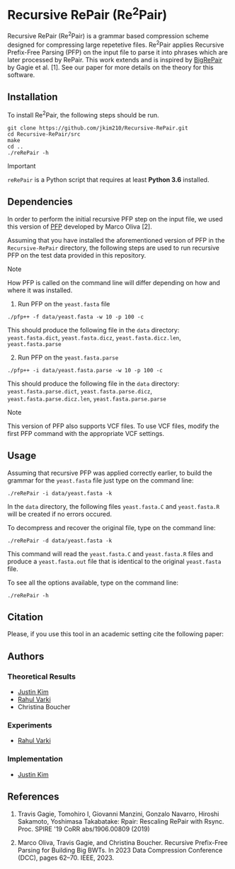 # Recursive RePair (Re<sup>2</sup>Pair)

Recursive RePair (Re<sup>2</sup>Pair) is a grammar based compression scheme designed for compressing large repetetive files. Re<sup>2</sup>Pair applies Recursive Prefix-Free Parsing (PFP) on the input file to parse it into phrases which are later processed by RePair. This work extends and is inspired by [BigRePair](https://gitlab.com/manzai/bigrepair) by Gagie et al. [1]. See our paper for more details on the theory for this software.

## Installation

To install Re<sup>2</sup>Pair, the following steps should be run.
```
git clone https://github.com/jkim210/Recursive-RePair.git
cd Recursive-RePair/src
make
cd ..
./reRePair -h
```

> [!IMPORTANT]  
> `reRePair` is a Python script that requires at least **Python 3.6** installed.

## Dependencies

In order to perform the initial recursive PFP step on the input file, we used this version of [PFP](https://github.com/marco-oliva/pfp) developed by Marco Oliva [2].

Assuming that you have installed the aforementioned version of PFP in the `Recursive-RePair` directory, the following steps are used to run recursive PFP on the test data provided in this repository.

> [!NOTE]  
> How PFP is called on the command line will differ depending on how and where it was installed.


1. Run PFP on the `yeast.fasta` file
```
./pfp++ -f data/yeast.fasta -w 10 -p 100 -c
````
This should produce the following file in the `data` directory: `yeast.fasta.dict`, `yeast.fasta.dicz`, `yeast.fasta.dicz.len`, `yeast.fasta.parse`

2. Run PFP on the `yeast.fasta.parse`
```
./pfp++ -i data/yeast.fasta.parse -w 10 -p 100 -c
```
This should produce the following file in the `data` directory: `yeast.fasta.parse.dict`, `yeast.fasta.parse.dicz`, `yeast.fasta.parse.dicz.len`, `yeast.fasta.parse.parse`       

> [!NOTE]  
>  This version of PFP also supports VCF files. To use VCF files, modify the first PFP command with the appropriate VCF settings.

## Usage

Assuming that recursive PFP was applied correctly earlier, to build the grammar for the `yeast.fasta` file just type on the command line:

```
./reRePair -i data/yeast.fasta -k
```

In the `data` directory, the following files `yeast.fasta.C` and `yeast.fasta.R` will be created if no errors occured.

To decompress and recover the original file, type on the command line:

```
./reRePair -d data/yeast.fasta -k
```

This command will read the `yeast.fasta.C` and `yeast.fasta.R` files and produce a `yeast.fasta.out` file that is identical to the original `yeast.fasta` file. 

To see all the options available, type on the command line:

```
./reRePair -h
```
## Citation

Please, if you use this tool in an academic setting cite the following paper:


## Authors

### Theoretical Results

* [Justin Kim](https://github.com/jkim210)
* [Rahul Varki](https://github.com/rvarki)
* Christina Boucher

### Experiments

* [Rahul Varki](https://github.com/rvarki)

### Implementation

* [Justin Kim](https://github.com/jkim210)


## References

1. Travis Gagie, Tomohiro I, Giovanni Manzini, Gonzalo Navarro, Hiroshi Sakamoto, Yoshimasa Takabatake: Rpair: Rescaling RePair with Rsync. Proc. SPIRE '19 CoRR abs/1906.00809 (2019)

2. Marco Oliva, Travis Gagie, and Christina Boucher. Recursive Prefix-Free Parsing for Building Big BWTs. In 2023 Data Compression Conference (DCC), pages 62–70. IEEE, 2023.